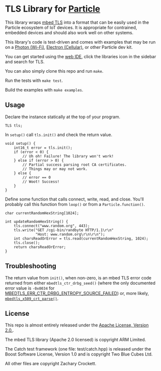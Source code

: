 # TLS Library for [Particle](https://www.particle.io/)

This library wraps [mbed TLS](https://tls.mbed.org) into a format that can be
easily used in the Particle ecosystem of IoT devices. It is appropriate for
contrained, embedded devices and should also work well on other systems.

This library's code is test-driven and comes with examples that may be run on a
[Photon (Wi-Fi)](https://store.particle.io/collections/photon),
[Electron (Cellular)](https://store.particle.io/collections/electron),
or other Particle dev kit.

You can get started using the [web IDE](https://build.particle.io/), click the
libraries icon in the sidebar and search for TLS.

You can also simply clone this repo and run `make`.

Run the tests with `make test`.

Build the examples with `make examples`.


## Usage

Declare the instance statically at the top of your program.

```
TLS tls;
```

In `setup()` call `tls.init()` and check the return value.

```
void setup() {
	int16_t error = tls.init();
	if (error < 0) {
		// Uh oh! Failure! The library won't work!
	} else if (error > 0) {
		// Partial success parsing root CA certificates.
		// Things may or may not work.
	} else {
		// error == 0
		// Woot! Success!
	}
}
```

Define some function that calls connect, write, read, and close.
You'll probably call this function from `loop()` or from a `Particle.function()`.

```
char currentRandomHexString[1024];

int updateRandomHexString() {
	tls.connect("www.random.org", 443);
	tls.write("GET /cgi-bin/randbyte HTTP/1.1\r\n"
	          "Host: www.random.org\r\n\r\n");
	int charsReadOrError = tls.read(currentRandomHexString, 1024);
	tls.close();
	return charsReadOrError;
}

```


## Troubleshooting

The return value from `init()`, when non-zero, is an mbed TLS
error code returned from either `mbedtls_ctr_drbg_seed()`
(where the only documented error value is `-0x0034` for
[MBEDTLS_ERR_CTR_DRBG_ENTROPY_SOURCE_FAILED](https://tls.mbed.org/api/ctr__drbg_8h.html#a15d1931ea5d133062cd93a3374a5bcf0))
or, more likely,
[`mbedtls_x509_crt_parse()`](https://tls.mbed.org/api/group__x509__module.html#ga033567483649030f7f859db4f4cb7e14).


## License

This repo is almost entirely released under the
[Apache License, Version 2.0.](https://www.apache.org/licenses/LICENSE-2.0).

The mbed TLS library (Apache 2.0 licensed) is copyright ARM Limited.

The Catch test framework (one file: test/catch.hpp) is released under the
Boost Software License, Version 1.0 and is copyright Two Blue Cubes Ltd.

All other files are copyright Zachary Crockett.
